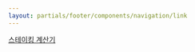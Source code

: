 ```yaml
---
layout: partials/footer/components/navigation/link
---
```


[스테이킹 계산기](https://www.stakingrewards.com/earn/orbs)
